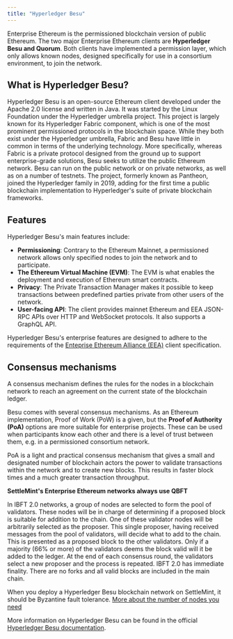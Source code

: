 ```yaml
---
title: "Hyperledger Besu"
---
```


Enterprise Ethereum is the permissioned blockchain version of public Ethereum.
The two major Enterprise Ethereum clients are **Hyperledger Besu and Quorum**.
Both clients have implemented a permission layer, which only allows known nodes,
designed specifically for use in a consortium environment, to join the network.

## What is Hyperledger Besu?

Hyperledger Besu is an open-source Ethereum client developed under the Apache
2.0 license and written in Java. It was started by the Linux Foundation under
the Hyperledger umbrella project. This project is largely known for its
Hyperledger Fabric component, which is one of the most prominent permissioned
protocols in the blockchain space. While they both exist under the Hyperledger
umbrella, Fabric and Besu have little in common in terms of the underlying
technology. More specifically, whereas Fabric is a private protocol designed
from the ground up to support enterprise-grade solutions, Besu seeks to utilize
the public Ethereum network. Besu can run on the public network or on private
networks, as well as on a number of testnets. The project, formerly known as
Pantheon, joined the Hyperledger family in 2019, adding for the first time a
public blockchain implementation to Hyperledger's suite of private blockchain
frameworks.

## Features

Hyperledger Besu's main features include:

- **Permissioning**: Contrary to the Ethereum Mainnet, a permissioned network
  allows only specified nodes to join the network and to participate.
- **The Ethereum Virtual Machine (EVM)**: The EVM is what enables the deployment
  and execution of Ethereum smart contracts.
- **Privacy**: The Private Transaction Manager makes it possible to keep
  transactions between predefined parties private from other users of the
  network.
- **User-facing API**: The client provides mainnet Ethereum and EEA JSON-RPC
  APIs over HTTP and WebSocket protocols. It also supports a GraphQL API.

Hyperledger Besu's enterprise features are designed to adhere to the
requirements of the
[Enteprise Ethereum Alliance (EEA)](https://entethalliance.org/) client
specification.

## Consensus mechanisms

A consensus mechanism defines the rules for the nodes in a blockchain network to
reach an agreement on the current state of the blockchain ledger.

Besu comes with several consensus mechanisms. As an Ethereum implementation,
Proof of Work (PoW) is a given, but the **Proof of Authority (PoA)** options are
more suitable for enterprise projects. These can be used when participants know
each other and there is a level of trust between them, e.g. in a permissioned
consortium network.

PoA is a light and practical consensus mechanism that gives a small and
designated number of blockchain actors the power to validate transactions within
the network and to create new blocks. This results in faster block times and a
much greater transaction throughput.

**SettleMint's Enterprise Ethereum networks always use QBFT**

In IBFT 2.0 networks, a group of nodes are selected to form the pool of
validators. These nodes will be in charge of determining if a proposed block is
suitable for addition to the chain. One of these validator nodes will be
arbitrarily selected as the proposer. This single proposer, having received
messages from the pool of validators, will decide what to add to the chain. This
is presented as a proposed block to the other validators. Only if a majority
(66% or more) of the validators deems the block valid will it be added to the
ledger. At the end of each consensus round, the validators select a new proposer
and the process is repeated. IBFT 2.0 has immediate finality. There are no forks
and all valid blocks are included in the main chain.

When you deploy a Hyperledger Besu blockchain network on SettleMint, it should
be Byzantine fault tolerance.
[More about the number of nodes you need](node-types)

More information on Hyperledger Besu can be found in the official
[Hyperledger Besu documentation](https://besu.hyperledger.org/en/stable/).
